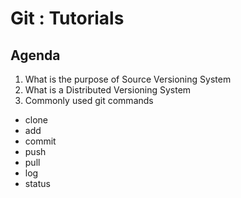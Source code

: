 # Git : Tutorials 



## Agenda 
1. What is the purpose of Source Versioning System
2.  What is a Distributed Versioning System 
3.  Commonly used git commands
 
 - clone
 - add
 - commit 
 - push 
 - pull
 - log 
 - status




